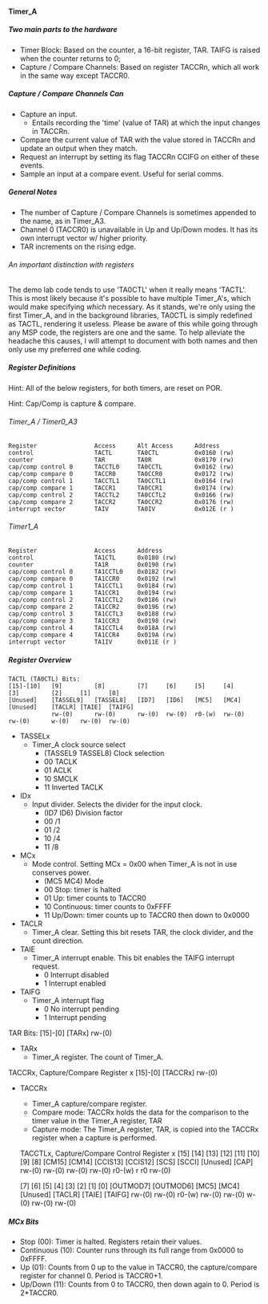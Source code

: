 #### Timer_A

##### Two main parts to the hardware

- Timer Block: Based on the counter, a 16-bit register, TAR. TAIFG is raised when the counter returns to 0;
- Capture / Compare Channels: Based on register TACCRn, which all work in the same way except TACCR0.

##### Capture / Compare Channels Can

- Capture an input.
	- Entails recording the 'time' (value of TAR) at which the input changes in TACCRn.
- Compare the current value of TAR with the value stored in TACCRn and update an output when they match.
- Request an interrupt by setting its flag TACCRn CCIFG on either of these events.
- Sample an input at a compare event. Useful for serial comms.

##### General Notes

- The number of Capture / Compare Channels is sometimes appended to the name, as in Timer_A3.
- Channel 0 (TACCR0) is unavailable in Up and Up/Down modes. It has its own interrupt vector w/ higher priority.
- TAR increments on the rising edge.

###### An important distinction with registers

The demo lab code tends to use 'TA0CTL' when it really means 'TACTL'. 
This is most likely because it's possible to have multiple Timer_A's, 
which would make specifying *which* necessary. As it stands, we're only 
using the first Timer_A, and in the background libraries, TA0CTL is simply 
redefined as TACTL, rendering it useless. Please be aware of this while 
going through any MSP code, the registers are one and the same. To help 
alleviate the headache this causes, I will attempt to document with both names 
and then only use my preferred one while coding.

##### Register Definitions

Hint: All of the below registers, for both timers, are reset on POR.

Hint: Cap/Comp is capture & compare.

###### Timer_A / Timer0_A3

	Register				Access		Alt Access		Address
	control					TACTL		TA0CTL			0x0160 (rw)
	counter					TAR			TA0R			0x0170 (rw)
	cap/comp control 0		TACCTL0		TA0CCTL			0x0162 (rw)
	cap/comp compare 0		TACCR0		TA0CCR0			0x0172 (rw)
	cap/comp control 1		TACCTL1		TA0CCTL1		0x0164 (rw)
	cap/comp compare 1		TACCR1		TA0CCR1			0x0174 (rw)
	cap/comp control 2		TACCTL2		TA0CCTL2		0x0166 (rw)
	cap/comp compare 2		TACCR2		TA0CCR2			0x0176 (rw)
	interrupt vector		TAIV		TA0IV			0x012E (r )

###### Timer1_A

	Register				Access		Address
	control					TA1CTL		0x0180 (rw)
	counter					TA1R		0x0190 (rw)
	cap/comp control 0		TA1CCTL0	0x0182 (rw)
	cap/comp compare 0		TA1CCR0		0x0192 (rw)
	cap/comp control 1		TA1CCTL1	0x0184 (rw)
	cap/comp compare 1		TA1CCR1		0x0194 (rw)
	cap/comp control 2		TA1CCTL2	0x0186 (rw)
	cap/comp compare 2		TA1CCR2		0x0196 (rw)
	cap/comp control 3		TA1CCTL3	0x0188 (rw)
	cap/comp compare 3		TA1CCR3		0x0198 (rw)
	cap/comp control 4		TA1CCTL4	0x018A (rw)
	cap/comp compare 4		TA1CCR4		0x019A (rw)
	interrupt vector		TA1IV		0x011E (r )

##### Register Overview

	TACTL (TA0CTL) Bits:
	[15]-[10]	[9]			[8]			[7]		[6]		[5]		[4]		[3]			[2]		[1]		[0]
	[Unused]	[TASSEL9]	[TASSEL8]	[ID7]	[ID6]	[MC5]	[MC4]	[Unused]	[TACLR]	[TAIE]	[TAIFG]
				rw-(0)		rw-(0)		rw-(0)	rw-(0)	r0-(w)	rw-(0)	rw-(0)		w-(0)	rw-(0)	rw-(0)

- TASSELx
	- Timer_A clock source select
		- (TASSEL9 TASSEL8) Clock selection
		- 00 TACLK
		- 01 ACLK
		- 10 SMCLK
		- 11 Inverted TACLK
- IDx
	- Input divider. Selects the divider for the input clock.
		- (ID7 ID6) Division factor
		- 00 /1
		- 01 /2
		- 10 /4
		- 11 /8
- MCx
	- Mode control. Setting MCx = 0x00 when Timer_A is not in use conserves power.
		- (MC5 MC4) Mode
		- 00 Stop: timer is halted
		- 01 Up: timer counts to TACCR0
		- 10 Continuous: timer counts to 0xFFFF
		- 11 Up/Down: timer counts up to TACCR0 then down to 0x0000
- TACLR
	- Timer_A clear. Setting this bit resets TAR, the clock divider, and the count direction.
- TAIE
	- Timer_A interrupt enable. This bit enables the TAIFG interrupt request.
		- 0 Interrupt disabled
		- 1 Interrupt enabled
- TAIFG
	- Timer_A interrupt flag
		- 0 No interrupt pending
		- 1 Interrupt pending

TAR Bits:
	[15]-[0]
	[TARx]
	rw-(0)

- TARx
	- Timer_A register. The count of Timer_A.

TACCRx, Capture/Compare Register x
	[15]-[0]
	[TACCRx]
	rw-(0)

- TACCRx
	- Timer_A capture/compare register.
	- Compare mode: TACCRx holds the data for the comparison to the timer value in the Timer_A register, TAR
	- Capture mode: The Timer_A register, TAR, is copied into the TACCRx register when a capture is performed.

	TACCTLx, Capture/Compare Control Register x
	[15]	[14]	[13]		[12]		[11]	[10]	[9]			[8]
	[CM15]	[CM14]	[CCIS13]	[CCIS12]	[SCS]	[SCCI]	[Unused]	[CAP]
	rw-(0)	rw-(0)	rw-(0)		rw-(0)		r0-(w)	r		r0			rw-(0)
	
	[7]			[6]		[5]		[4]		[3]			[2]		[1]		[0]
	[OUTMOD7]	[OUTMOD6]	[MC5]	[MC4]	[Unused]	[TACLR]	[TAIE]	[TAIFG]
	rw-(0)	rw-(0)	r0-(w)	rw-(0)	rw-(0)		w-(0)	rw-(0)	rw-(0)
	
##### MCx Bits
- Stop (00): Timer is halted. Registers retain their values.
- Continuous (10): Counter runs through its full range from 0x0000 to 0xFFFF.
- Up (01): Counts from 0 up to the value in TACCR0, the capture/compare register for channel 0. Period is TACCR0+1.
- Up/Down (11): Counts from 0 to TACCR0, then down again to 0. Period is 2*TACCR0.


















